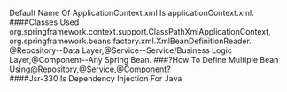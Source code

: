 Default Name Of ApplicationContext.xml Is applicationContext.xml.
####Classes Used org.springframework.context.support.ClassPathXmlApplicationContext, org.springframework.beans.factory.xml.XmlBeanDefinitionReader.
@Repository--Data Layer,@Service--Service/Business Logic Layer,@Component--Any Spring Bean.
###?How To Define Multiple Bean Using@Repository,@Service,@Component?  
####Jsr-330 Is Dependency Injection For Java